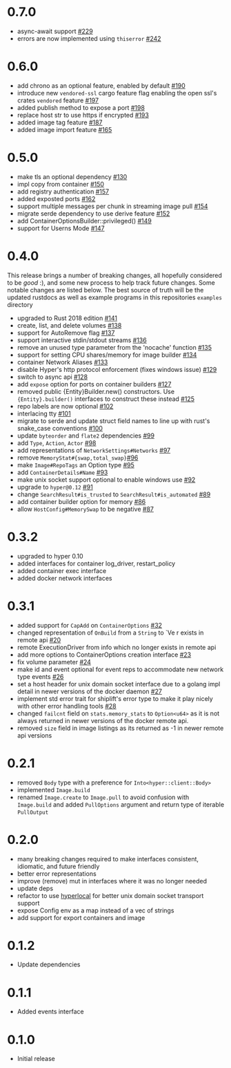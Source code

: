 # 0.7.0

* async-await support [#229](https://github.com/softprops/shiplift/pull/229)
* errors are now implemented using `thiserror` [#242](https://github.com/softprops/shiplift/pull/242)

# 0.6.0

* add chrono as an optional feature, enabled by default [#190](https://github.com/softprops/shiplift/pull/190)
* introduce new `vendored-ssl` cargo feature flag enabling the open ssl's crates `vendored`  feature [#197](https://github.com/softprops/shiplift/pull/197)
* added publish method to expose a port [#198](https://github.com/softprops/shiplift/pull/198)
* replace host str to use https if encrypted [#193](https://github.com/softprops/shiplift/pull/193)
* added image tag feature [#187](https://github.com/softprops/shiplift/pull/187)
* added image import feature [#165](https://github.com/softprops/shiplift/pull/165)

# 0.5.0

* make tls an optional dependency [#130](https://github.com/softprops/shiplift/pull/130)
* impl copy from container [#150](https://github.com/softprops/shiplift/pull/150)
* add registry authentication [#157](https://github.com/softprops/shiplift/pull/157)
* added exposted ports [#162](https://github.com/softprops/shiplift/pull/162)
* support multiple messages per chunk in streaming image pull [#154](https://github.com/softprops/shiplift/pull/154)
* migrate serde dependency to use derive feature  [#152](https://github.com/softprops/shiplift/pull/152)
* add ContainerOptionsBuilder::privileged() [#149](https://github.com/softprops/shiplift/pull/149)
* support for Userns Mode [#147](https://github.com/softprops/shiplift/pull/147)

# 0.4.0

This release brings a number of breaking changes, all hopefully considered to be *good* :), and some new process to help track future changes. Some notable changes are listed below. The best source of truth will be the updated rustdocs as well as example programs in this repositories `examples` directory

* upgraded to Rust 2018 edition [#141](https://github.com/softprops/shiplift/pull/141)
* create, list, and delete volumes [#138](https://github.com/softprops/shiplift/pull/138)
* support for AutoRemove flag [#137](https://github.com/softprops/shiplift/pull/137)
* support interactive stdin/stdout streams [#136](https://github.com/softprops/shiplift/pull/136)
* remove an unused type parameter from the 'nocache' function [#135](https://github.com/softprops/shiplift/pull/135)
* support for setting CPU shares/memory for image builder [#134](https://github.com/softprops/shiplift/pull/134)
* container Network Aliases  [#133](https://github.com/softprops/shiplift/pull/133)
* disable Hyper's http protocol enforcement (fixes windows issue) [#129](https://github.com/softprops/shiplift/pull/129)
* switch to async api [#128](https://github.com/softprops/shiplift/pull/128)
* add `expose` option for ports on container builders [#127](https://github.com/softprops/shiplift/pull/127)
* removed public {Entity}Builder.new() constructors. Use `{Entity}.builder()` interfaces to construct these instead [#125](https://github.com/softprops/shiplift/pull/125)
* repo labels are now optional [#102](https://github.com/softprops/shiplift/pull/102)
* interlacing tty [#101](https://github.com/softprops/shiplift/pull/101)
* migrate to serde and update struct field names to line up with rust's snake_case conventions [#100](https://github.com/softprops/shiplift/pull/100)
* update `byteorder` and `flate2` dependencies [#99](https://github.com/softprops/shiplift/pull/99)
* add `Type`, `Action`, `Actor` [#98](https://github.com/softprops/shiplift/pull/98)
* add representations of `NetworkSettings#Networks` [#97](https://github.com/softprops/shiplift/pull/97)
* remove `MemoryStat#{swap,total_swap}`[#96](https://github.com/softprops/shiplift/pull/96)
* make `Image#RepoTags` an Option type [#95](https://github.com/softprops/shiplift/pull/95)
* add `ContainerDetails#Name` [#93](https://github.com/softprops/shiplift/pull/93)
* make unix socket support optional to enable windows use [#92](https://github.com/softprops/shiplift/pull/92)
* upgrade to `hyper@0.12` [#91](https://github.com/softprops/shiplift/pull/91)
* change `SearchResult#is_trusted` to `SearchResult#is_automated` [#89](https://github.com/softprops/shiplift/pull/89)
* add container builder option for memory [#86](https://github.com/softprops/shiplift/pull/86)
* allow `HostConfig#MemorySwap` to be negative [#87](https://github.com/softprops/shiplift/pull/87)

# 0.3.2
* upgraded to hyper 0.10
* added interfaces for container log_driver, restart_policy
* added container exec interface
* added docker network interfaces

# 0.3.1

* added support for `CapAdd` on `ContainerOptions` [#32](https://github.com/softprops/shiplift/pull/32)
* changed representation of `OnBuild` from a `String` to `Ve     r exists in remote api [#20](https://github.com/softprops/shiplift/pull/20)
* remote ExecutionDriver from info which no longer exists in remote api
* add more options to ContainerOptions creation interface [#23](https://github.com/softprops/shiplift/pull/23)
* fix volume parameter [#24](https://github.com/softprops/shiplift/pull/24)
* make id and event optional for event reps to accommodate new network type events [#26](https://github.com/softprops/shiplift/pull/26)
* set a host header for unix domain socket interface due to a golang impl detail in newer versions of the docker daemon [#27](https://github.com/softprops/shiplift/pull/27)
* implement std error trait for shiplift's error type to make it play nicely with other error handling tools  [#28](https://github.com/softprops/shiplift/pull/28)
* changed `failcnt` field on `stats.memory_stats` to `Option<u64>` as it is not always returned in newer versions of the docker remote api.
* removed `size` field in image listings as its returned as -1 in newer remote api versions

# 0.2.1

* removed `Body` type with a preference for `Into<hyper::client::Body>`
* implemented `Image.build`
* renamed `Image.create` to `Image.pull` to avoid confusion with `Image.build` and added `PullOptions` argument and return type of iterable `PullOutput`

# 0.2.0

* many breaking changes required to make interfaces consistent, idiomatic, and future friendly
* better error representations
* improve (remove) mut in interfaces where it was no longer needed
* update deps
* refactor to use [hyperlocal](https://github.com/softprops/hyperlocal) for better unix domain socket transport support
* expose Config env as a map instead of a vec of strings
* add support for export containers and image

# 0.1.2

* Update dependencies

# 0.1.1

* Added events interface

# 0.1.0

* Initial release
